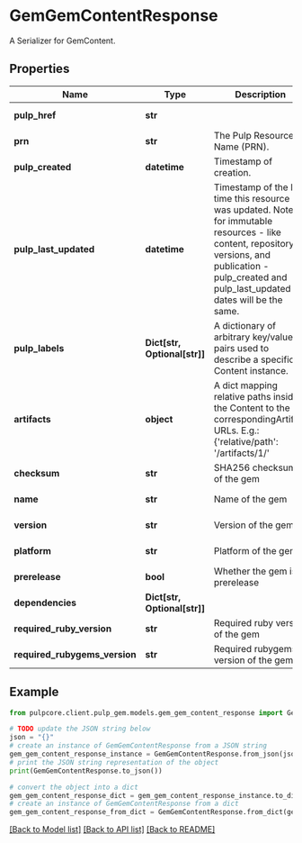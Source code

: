 # GemGemContentResponse

A Serializer for GemContent.

## Properties

Name | Type | Description | Notes
------------ | ------------- | ------------- | -------------
**pulp_href** | **str** |  | [optional] [readonly] 
**prn** | **str** | The Pulp Resource Name (PRN). | [optional] [readonly] 
**pulp_created** | **datetime** | Timestamp of creation. | [optional] [readonly] 
**pulp_last_updated** | **datetime** | Timestamp of the last time this resource was updated. Note: for immutable resources - like content, repository versions, and publication - pulp_created and pulp_last_updated dates will be the same. | [optional] [readonly] 
**pulp_labels** | **Dict[str, Optional[str]]** | A dictionary of arbitrary key/value pairs used to describe a specific Content instance. | [optional] 
**artifacts** | **object** | A dict mapping relative paths inside the Content to the correspondingArtifact URLs. E.g.: {&#39;relative/path&#39;: &#39;/artifacts/1/&#39; | [readonly] 
**checksum** | **str** | SHA256 checksum of the gem | [optional] [readonly] 
**name** | **str** | Name of the gem | [optional] [readonly] 
**version** | **str** | Version of the gem | [optional] [readonly] 
**platform** | **str** | Platform of the gem | [optional] [readonly] 
**prerelease** | **bool** | Whether the gem is a prerelease | [optional] [readonly] 
**dependencies** | **Dict[str, Optional[str]]** |  | [optional] [readonly] 
**required_ruby_version** | **str** | Required ruby version of the gem | [optional] [readonly] 
**required_rubygems_version** | **str** | Required rubygems version of the gem | [optional] [readonly] 

## Example

```python
from pulpcore.client.pulp_gem.models.gem_gem_content_response import GemGemContentResponse

# TODO update the JSON string below
json = "{}"
# create an instance of GemGemContentResponse from a JSON string
gem_gem_content_response_instance = GemGemContentResponse.from_json(json)
# print the JSON string representation of the object
print(GemGemContentResponse.to_json())

# convert the object into a dict
gem_gem_content_response_dict = gem_gem_content_response_instance.to_dict()
# create an instance of GemGemContentResponse from a dict
gem_gem_content_response_from_dict = GemGemContentResponse.from_dict(gem_gem_content_response_dict)
```
[[Back to Model list]](../README.md#documentation-for-models) [[Back to API list]](../README.md#documentation-for-api-endpoints) [[Back to README]](../README.md)


